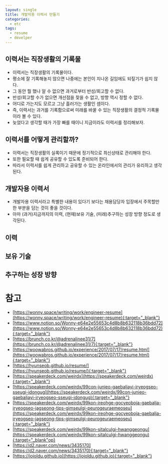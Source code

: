 ```yaml
---
layout: single
title: 개발자용 이력서 만들기
categories: 
  - etc
tags: 
  - resume
  - develper
---
```


## 이력서는 직장생활의 기록물
- 이력서는 직장생활의 기록물이다.
- 평소에 잘 기록해놓지 않으면 나중에는 본인이 지나온 길임에도 되짚기가 쉽지 않다.
- 그 동안 뭘 했나 알 수 없으면 과거로부터 반성/회고할 수 없다.
- 반성/회고할 수가 없으면 개선점을 찾을 수 없고, 방향 역시 정할 수 없다.
- 어디로 가는지도 모르고 그냥 흘러가는 생활인 셈이다.
- 즉, 이력서는 과거를 기록함으로써 미래를 바꿀 수 있는 직장생활의 결정적 기록물이라 볼 수 있다.
- 늦었다고 생각할 때가 가장 빠를 때이니 지금이라도 이력서를 정리해보자.

## 이력서를 어떻게 관리할까?
- 이력서는 직장생활의 실록이기 때문에 정기적으로 최신상태로 관리해야 한다.
- 또한 필요할 때 쉽게 공유할 수 있도록 준비되어 한다.
- 따라서 이력서를 쉽게 관리하고 공유할 수 있는 온라인에서의 관리가 유리하고 생각된다.

## 개발자용 이력서
- 개발자용 이력서라고 특별한 내용이 있다기 보다는 채용담당자 입장에서 주목할만한 부분을 담는 것이 좋을 것이다.
- 아마 (과거)지금까지의 이력, (현재)보유 기술, (미래)추구하는 성장 방향 정도로 생각된다.

## 

## 이력

## 보유 기술

## 추구하는 성장 방향

# 참고
- [https://wonny.space/writing/work/engineer-resume](https://wonny.space/writing/work/engineer-resume){:target="_blank"}
- [https://www.notion.so/Wonny-e64e2e55653c4d8b8b632118b36bdd72](https://www.notion.so/Wonny-e64e2e55653c4d8b8b632118b36bdd72){:target="_blank"}
- [https://brunch.co.kr/@adrenalinee31/7](https://brunch.co.kr/@adrenalinee31/7){:target="_blank"}
- [https://woowabros.github.io/experience/2017/07/17/resume.html](https://woowabros.github.io/experience/2017/07/17/resume.html){:target="_blank"}
- [https://hyunseob.github.io/resume/](https://hyunseob.github.io/resume/){:target="_blank"}
- [https://speakerdeck.com/weirdx](https://speakerdeck.com/weirdx){:target="_blank"}
- [https://speakerdeck.com/weirdx/99con-junieo-gaebaljayi-iryeogseo-sseugi-idongug](https://speakerdeck.com/weirdx/99con-junieo-gaebaljayi-iryeogseo-sseugi-idongug){:target="_blank"}
- [https://speakerdeck.com/weirdx/99kon-ireohge-gocyeoboja-gaebalja-iryeogseo-jagseong-tips-gimseulgi-peurogeuraemeoseu](https://speakerdeck.com/weirdx/99kon-ireohge-gocyeoboja-gaebalja-iryeogseo-jagseong-tips-gimseulgi-peurogeuraemeoseu){:target="_blank"}
- [https://speakerdeck.com/weirdx/99kon-sitalculgi-hwanggeongu](https://speakerdeck.com/weirdx/99kon-sitalculgi-hwanggeongu){:target="_blank"op}
- [https://d2.naver.com/news/3435170](https://d2.naver.com/news/3435170){:target="_blank"}
- [https://jojoldu.github.io](https://jojoldu.github.io){:target="_blank"}